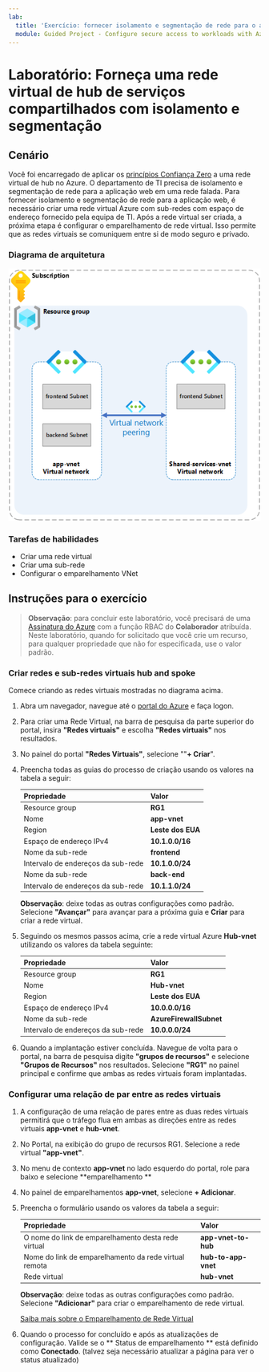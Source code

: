 ```yaml
---
lab:
  title: 'Exercício: fornecer isolamento e segmentação de rede para o aplicativo Web'
  module: Guided Project - Configure secure access to workloads with Azure virtual networking services
---
```


# Laboratório: Forneça uma rede virtual de hub de serviços compartilhados com isolamento e segmentação

## Cenário

Você foi encarregado de aplicar os [princípios Confiança Zero](https://learn.microsoft.com/security/zero-trust/azure-infrastructure-networking) a uma rede virtual de hub no Azure. O departamento de TI precisa de isolamento e segmentação de rede para a aplicação web em uma rede falada. Para fornecer isolamento e segmentação de rede para a aplicação web, é necessário criar uma rede virtual Azure com sub-redes com espaço de endereço fornecido pela equipa de TI. Após a rede virtual ser criada, a próxima etapa é configurar o emparelhamento de rede virtual. Isso permite que as redes virtuais se comuniquem entre si de modo seguro e privado.

### Diagrama de arquitetura

![Diagrama que mostra duas redes virtuais emparelhadas.](../Media/task-1.png)

### Tarefas de habilidades

- Criar uma rede virtual
- Criar uma sub-rede
- Configurar o emparelhamento VNet

## Instruções para o exercício

>**Observação**: para concluir este laboratório, você precisará de uma [Assinatura do Azure](https://azure.microsoft.com/free/) com a função RBAC do **Colaborador** atribuída.
> Neste laboratório, quando for solicitado que você crie um recurso, para qualquer propriedade que não for especificada, use o valor padrão.

### Criar redes e sub-redes virtuais hub and spoke

Comece criando as redes virtuais mostradas no diagrama acima.

1. Abra um navegador, navegue até o <a href="https://portal.azure.com/#home">portal do Azure</a> e faça logon.
1. Para criar uma Rede Virtual, na barra de pesquisa da parte superior do portal, insira **"Redes virtuais"** e escolha **"Redes virtuais"** nos resultados.
1. No painel do portal **"Redes Virtuais"**, selecione ""**+ Criar**".
1. Preencha todas as guias do processo de criação usando os valores na tabela a seguir:

    | Propriedade             | Valor           |
    | :------------------- | :-------------- |
    | Resource group       | **RG1**         |
    | Nome                 | **app-vnet**    |
    | Region               | **Leste dos EUA**     |
    | Espaço de endereço IPv4   | **10.1.0.0/16** |
    | Nome da sub-rede          | **frontend**    |
    | Intervalo de endereços da sub-rede | **10.1.0.0/24** |
    | Nome da sub-rede          | **back-end**     |
    | Intervalo de endereços da sub-rede | **10.1.1.0/24** |

    **Observação**: deixe todas as outras configurações como padrão. Selecione **"Avançar"** para avançar para a próxima guia e **Criar** para criar a rede virtual.
1. Seguindo os mesmos passos acima, crie a rede virtual Azure **Hub-vnet** utilizando os valores da tabela seguinte:

    | Propriedade             | Valor                    |
    | :------------------- | :----------------------- |
    | Resource group       | **RG1**                  |
    | Nome                 | **Hub-vnet** |
    | Region               | **Leste dos EUA**              |
    | Espaço de endereço IPv4   | **10.0.0.0/16**          |
    | Nome da sub-rede          | **AzureFirewallSubnet**  |
    | Intervalo de endereços da sub-rede | **10.0.0.0/24**          |

1. Quando a implantação estiver concluída. Navegue de volta para o portal, na barra de pesquisa digite **"grupos de recursos"** e selecione **"Grupos de Recursos"** nos resultados. Selecione **"RG1"** no painel principal e confirme que ambas as redes virtuais foram implantadas.

### Configurar uma relação de par entre as redes virtuais

1. A configuração de uma relação de pares entre as duas redes virtuais permitirá que o tráfego flua em ambas as direções entre as redes virtuais **app-vnet** e **hub-vnet**.
1. No Portal, na exibição do grupo de recursos RG1. Selecione a rede virtual **"app-vnet"**.
1. No menu de contexto **app-vnet** no lado esquerdo do portal, role para baixo e selecione **emparelhamento **
1. No painel de emparelhamentos **app-vnet**, selecione **+ Adicionar**.
1. Preencha o formulário usando os valores da tabela a seguir:

    | Propriedade                                 | Valor                          |
    | :--------------------------------------- | :----------------------------- |
    | O nome do link de emparelhamento desta rede virtual   | **app-vnet-to-hub** |
    | Nome do link de emparelhamento da rede virtual remota | **hub-to-app-vnet** |
    | Rede virtual                          | **hub-vnet**       |

    **Observação**: deixe todas as outras configurações como padrão. Selecione **"Adicionar"** para criar o emparelhamento de rede virtual.

    [Saiba mais sobre o Emparelhamento de Rede Virtual](https://learn.microsoft.com/azure/virtual-network/virtual-network-manage-peering?tabs=peering-portal)

1. Quando o processo for concluído e após as atualizações de configuração. Valide se o ** Status de emparelhamento ** está definido como **Conectado**. (talvez seja necessário atualizar a página para ver o status atualizado)
